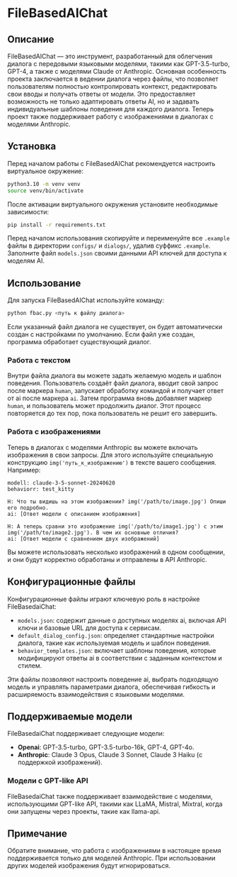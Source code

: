 # FileBasedAIChat

## Описание
FileBasedAIChat — это инструмент, разработанный для облегчения диалога с передовыми языковыми моделями, такими как GPT-3.5-turbo, GPT-4, а также с моделями Claude от Anthropic. Основная особенность проекта заключается в ведении диалога через файлы, что позволяет пользователям полностью контролировать контекст, редактировать свои вводы и получать ответы от модели. Это предоставляет возможность не только адаптировать ответы AI, но и задавать индивидуальные шаблоны поведения для каждого диалога. Теперь проект также поддерживает работу с изображениями в диалогах с моделями Anthropic.

## Установка
Перед началом работы с FileBasedAIChat рекомендуется настроить виртуальное окружение:

```bash
python3.10 -m venv venv
source venv/bin/activate
```

После активации виртуального окружения установите необходимые зависимости:

```bash
pip install -r requirements.txt
```

Перед началом использования скопируйте и переименуйте все `.example` файлы в директории `configs/` и `dialogs/`, удалив суффикс `.example`. Заполните файл `models.json` своими данными API ключей для доступа к моделям AI.

## Использование
Для запуска FileBasedAIChat используйте команду:

```bash
python fbac.py <путь к файлу диалога>
```

Если указанный файл диалога не существует, он будет автоматически создан с настройками по умолчанию. Если файл уже создан, программа обработает существующий диалог.

### Работа с текстом
Внутри файла диалога вы можете задать желаемую модель и шаблон поведения. Пользователь создаёт файл диалога, вводит свой запрос после маркера `human`, запускает обработку командой и получает ответ от ai после маркера `ai`. Затем программа вновь добавляет маркер `human`, и пользователь может продолжить диалог. Этот процесс повторяется до тех пор, пока пользователь не решит его завершить.

### Работа с изображениями
Теперь в диалогах с моделями Anthropic вы можете включать изображения в свои запросы. Для этого используйте специальную конструкцию `img('путь_к_изображению')` в тексте вашего сообщения. Например:

```
modell: claude-3-5-sonnet-20240620
behaviorr: test_kitty

H: Что ты видишь на этом изображении? img('/path/to/image.jpg') Опиши его подробно.
ai: [Ответ модели с описанием изображения]

H: А теперь сравни это изображение img('/path/to/image1.jpg') с этим img('/path/to/image2.jpg'). В чем их основные отличия?
ai: [Ответ модели с сравнением двух изображений]
```

Вы можете использовать несколько изображений в одном сообщении, и они будут корректно обработаны и отправлены в API Anthropic.

## Конфигурационные файлы
Конфигурационные файлы играют ключевую роль в настройке FileBasedaiChat:

- `models.json`: содержит данные о доступных моделях ai, включая API ключи и базовые URL для доступа к сервисам.
- `default_dialog_config.json`: определяет стандартные настройки диалога, такие как используемая модель и шаблон поведения.
- `behavior_templates.json`: включает шаблоны поведения, которые модифицируют ответы ai в соответствии с заданным контекстом и стилем.

Эти файлы позволяют настроить поведение ai, выбрать подходящую модель и управлять параметрами диалога, обеспечивая гибкость и расширяемость взаимодействия с языковыми моделями.

## Поддерживаемые модели
FileBasedaiChat поддерживает следующие модели:

- **Openai**: GPT-3.5-turbo, GPT-3.5-turbo-16k, GPT-4, GPT-4o.
- **Anthropic**: Claude 3 Opus, Claude 3 Sonnet, Claude 3 Haiku (с поддержкой изображений).

### Модели с GPT-like API
FileBasedaiChat также поддерживает взаимодействие с моделями, использующими GPT-like API, такими как LLaMA, Mistral, Mixtral, когда они запущены через проекты, такие как llama-api.

## Примечание
Обратите внимание, что работа с изображениями в настоящее время поддерживается только для моделей Anthropic. При использовании других моделей изображения будут игнорироваться.